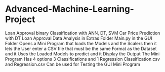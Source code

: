 # Advanced-Machine-Learning-Project
Loan Approval binary Classification with ANN, DT, SVM
Car Price Prediction with DT
Loan Approval Data Analysis in Extras Folder
Main.py in the GUI Folder Opens a Mini Program that loads the Models and the Scalers then  it lets the User enter a CSV file that must be the same Format as the Dataset and it Uses the Loaded Models to predict and it Display the Output
The Mini Program Has 4 options 3 Classifications and 1 Regression
Classification.csv and Regression.csv Can be used for Testing the GUI Mini Program

